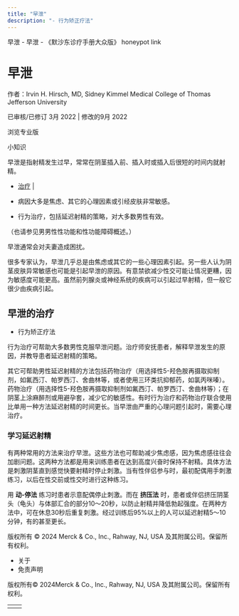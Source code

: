 ```yaml
---
title: "早泄"
description: "- 行为矫正疗法"
---
```


﻿早泄 \- 早泄 \- 《默沙东诊疗手册大众版》 honeypot link

# 早泄

作者：Irvin H. Hirsch, MD, Sidney Kimmel Medical College of Thomas Jefferson
University

已审核/已修订 3月 2022 \| 修改的9月 2022

浏览专业版

小知识

早泄是指射精发生过早，常常在阴茎插入前、插入时或插入后很短的时间内就射精。

- [治疗](#治疗_v26354759_zh) \|

- 病因大多是焦虑、其它的心理因素或引经皮肤非常敏感。

- 行为治疗，包括延迟射精的策略，对大多数男性有效。


（也请参见男男性性功能和性功能障碍概述。）

早泄通常会对夫妻造成困扰。

很多专家认为，早泄几乎总是由焦虑或其它的一些心理因素引起。另一些人认为阴茎皮肤异常敏感也可能是引起早泄的原因。有意禁欲减少性交可能让情况更糟，因为敏感度可能更高。虽然前列腺炎或神经系统的疾病可以引起过早射精，但一般它很少由疾病引起。

## 早泄的治疗

- 行为矫正疗法


行为治疗可帮助大多数男性克服早泄问题。治疗师安抚患者，解释早泄发生的原因，并教导患者延迟射精的策略。

其它可帮助男性延迟射精的方法包括药物治疗（用选择性5-羟色胺再摄取抑制剂，如氟西汀、帕罗西汀、舍曲林等，或者使用三环类抗抑郁药，如氯丙咪嗪）。药物治疗（用选择性5-羟色胺再摄取抑制剂如氟西汀、帕罗西汀、舍曲林等）；在阴茎上涂麻醉剂或用避孕套，减少它的敏感性。有时行为治疗和药物治疗联合使用比单用一种方法延迟射精的时间更长。当早泄由严重的心理问题引起时，需要心理治疗。

### 学习延迟射精

有两种常用的方法来治疗早泄。这些方法也可帮助减少焦虑感，因为焦虑感往往会加剧问题。这两种方法都是用来训练患者在达到高度兴奋时保持不射精。具体方法是刺激阴茎直到感觉快要射精时停止刺激。当有性伴侣参与时，最初配偶用手刺激练习，以后在性交前或性交时进行这种练习。

用 **动-停法** 练习时患者示意配偶停止刺激。而在 **挤压法** 时，患者或伴侣挤压阴茎头（龟头）与体部汇合的部分10～20秒，以防止射精并降低勃起强度。在两种方法中，可在休息30秒后重复刺激。经过训练后95%以上的人可以延迟射精5～10分钟，有的甚至更长。



版权所有 © 2024
Merck & Co., Inc., Rahway, NJ, USA 及其附属公司。保留所有权利。

- 关于
- 免责声明

版权所有© 2024Merck & Co., Inc., Rahway, NJ, USA 及其附属公司。保留所有权利。

|     |     |
| --- | --- |
|  |  |